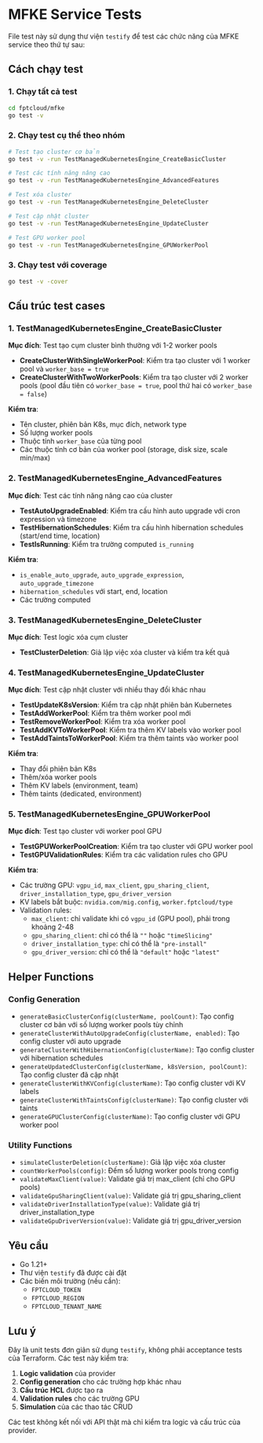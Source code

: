 # MFKE Service Tests

File test này sử dụng thư viện `testify` để test các chức năng của MFKE service theo thứ tự sau:

## Cách chạy test

### 1. Chạy tất cả test
```bash
cd fptcloud/mfke
go test -v
```

### 2. Chạy test cụ thể theo nhóm
```bash
# Test tạo cluster cơ bản
go test -v -run TestManagedKubernetesEngine_CreateBasicCluster

# Test các tính năng nâng cao
go test -v -run TestManagedKubernetesEngine_AdvancedFeatures

# Test xóa cluster
go test -v -run TestManagedKubernetesEngine_DeleteCluster

# Test cập nhật cluster
go test -v -run TestManagedKubernetesEngine_UpdateCluster

# Test GPU worker pool
go test -v -run TestManagedKubernetesEngine_GPUWorkerPool
```

### 3. Chạy test với coverage
```bash
go test -v -cover
```

## Cấu trúc test cases

### 1. TestManagedKubernetesEngine_CreateBasicCluster
**Mục đích**: Test tạo cụm cluster bình thường với 1-2 worker pools
- **CreateClusterWithSingleWorkerPool**: Kiểm tra tạo cluster với 1 worker pool và `worker_base = true`
- **CreateClusterWithTwoWorkerPools**: Kiểm tra tạo cluster với 2 worker pools (pool đầu tiên có `worker_base = true`, pool thứ hai có `worker_base = false`)

**Kiểm tra**:
- Tên cluster, phiên bản K8s, mục đích, network type
- Số lượng worker pools
- Thuộc tính `worker_base` của từng pool
- Các thuộc tính cơ bản của worker pool (storage, disk size, scale min/max)

### 2. TestManagedKubernetesEngine_AdvancedFeatures
**Mục đích**: Test các tính năng nâng cao của cluster
- **TestAutoUpgradeEnabled**: Kiểm tra cấu hình auto upgrade với cron expression và timezone
- **TestHibernationSchedules**: Kiểm tra cấu hình hibernation schedules (start/end time, location)
- **TestIsRunning**: Kiểm tra trường computed `is_running`

**Kiểm tra**:
- `is_enable_auto_upgrade`, `auto_upgrade_expression`, `auto_upgrade_timezone`
- `hibernation_schedules` với start, end, location
- Các trường computed

### 3. TestManagedKubernetesEngine_DeleteCluster
**Mục đích**: Test logic xóa cụm cluster
- **TestClusterDeletion**: Giả lập việc xóa cluster và kiểm tra kết quả

### 4. TestManagedKubernetesEngine_UpdateCluster
**Mục đích**: Test cập nhật cluster với nhiều thay đổi khác nhau
- **TestUpdateK8sVersion**: Kiểm tra cập nhật phiên bản Kubernetes
- **TestAddWorkerPool**: Kiểm tra thêm worker pool mới
- **TestRemoveWorkerPool**: Kiểm tra xóa worker pool
- **TestAddKVToWorkerPool**: Kiểm tra thêm KV labels vào worker pool
- **TestAddTaintsToWorkerPool**: Kiểm tra thêm taints vào worker pool

**Kiểm tra**:
- Thay đổi phiên bản K8s
- Thêm/xóa worker pools
- Thêm KV labels (environment, team)
- Thêm taints (dedicated, environment)

### 5. TestManagedKubernetesEngine_GPUWorkerPool
**Mục đích**: Test tạo cluster với worker pool GPU
- **TestGPUWorkerPoolCreation**: Kiểm tra tạo cluster với GPU worker pool
- **TestGPUValidationRules**: Kiểm tra các validation rules cho GPU

**Kiểm tra**:
- Các trường GPU: `vgpu_id`, `max_client`, `gpu_sharing_client`, `driver_installation_type`, `gpu_driver_version`
- KV labels bắt buộc: `nvidia.com/mig.config`, `worker.fptcloud/type`
- Validation rules:
  - `max_client`: chỉ validate khi có `vgpu_id` (GPU pool), phải trong khoảng 2-48
  - `gpu_sharing_client`: chỉ có thể là `""` hoặc `"timeSlicing"`
  - `driver_installation_type`: chỉ có thể là `"pre-install"`
  - `gpu_driver_version`: chỉ có thể là `"default"` hoặc `"latest"`

## Helper Functions

### Config Generation
- `generateBasicClusterConfig(clusterName, poolCount)`: Tạo config cluster cơ bản với số lượng worker pools tùy chỉnh
- `generateClusterWithAutoUpgradeConfig(clusterName, enabled)`: Tạo config cluster với auto upgrade
- `generateClusterWithHibernationConfig(clusterName)`: Tạo config cluster với hibernation schedules
- `generateUpdatedClusterConfig(clusterName, k8sVersion, poolCount)`: Tạo config cluster đã cập nhật
- `generateClusterWithKVConfig(clusterName)`: Tạo config cluster với KV labels
- `generateClusterWithTaintsConfig(clusterName)`: Tạo config cluster với taints
- `generateGPUClusterConfig(clusterName)`: Tạo config cluster với GPU worker pool

### Utility Functions
- `simulateClusterDeletion(clusterName)`: Giả lập việc xóa cluster
- `countWorkerPools(config)`: Đếm số lượng worker pools trong config
- `validateMaxClient(value)`: Validate giá trị max_client (chỉ cho GPU pools)
- `validateGpuSharingClient(value)`: Validate giá trị gpu_sharing_client
- `validateDriverInstallationType(value)`: Validate giá trị driver_installation_type
- `validateGpuDriverVersion(value)`: Validate giá trị gpu_driver_version

## Yêu cầu

- Go 1.21+
- Thư viện `testify` đã được cài đặt
- Các biến môi trường (nếu cần):
  - `FPTCLOUD_TOKEN`
  - `FPTCLOUD_REGION`
  - `FPTCLOUD_TENANT_NAME`

## Lưu ý

Đây là unit tests đơn giản sử dụng `testify`, không phải acceptance tests của Terraform. Các test này kiểm tra:

1. **Logic validation** của provider
2. **Config generation** cho các trường hợp khác nhau
3. **Cấu trúc HCL** được tạo ra
4. **Validation rules** cho các trường GPU
5. **Simulation** của các thao tác CRUD

Các test không kết nối với API thật mà chỉ kiểm tra logic và cấu trúc của provider.
